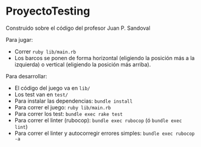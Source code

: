 # ProyectoTesting

Construido sobre el código del profesor Juan P. Sandoval

Para jugar:
- Correr `ruby lib/main.rb`
- Los barcos se ponen de forma horizontal (eligiendo la posición más a la izquierda) o vertical (eligiendo la posición más arriba).

Para desarrollar:
- El código del juego va en `lib/`
- Los test van en `test/`
- Para instalar las dependencias: `bundle install`
- Para correr el juego: `ruby lib/main.rb`
- Para correr los test: `bundle exec rake test`
- Para correr el linter (rubocop): `bundle exec rubocop` (ó `bundle exec lint`)
- Para correr el linter y autocorregir errores simples: `bundle exec rubocop -a`
